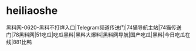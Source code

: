 # heiliaoshe
黑料网-0620-黑料不打烊入口|Telegram频道传送门|74猫导航主站|74猫传送门|78黑料网|51吃瓜|吃瓜黑料|黑料大爆料|黑料网导航|国产吃瓜|黑料|今日吃瓜在线|881比鸭
